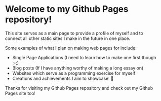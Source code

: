 # Welcome to my Github Pages repository!
<p>This site serves as a main page to provide a profile of myself and to connect all other static sites I make in the future in one place.</p>
<p>Some examples of what I plan on making web pages for include:</p>

* Single Page Applications (I need to learn how to make one first though ;-;)
* Blog posts (If I have anything worthy of making a long essay on)
* Websites which serve as a programming exercise for myself
* Creations and achievements I aim to showcase! 🎉

<p>Thanks for visiting my Github Pages repository and check out my Github Pages site too!</p>
